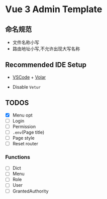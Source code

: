 # Vue 3 Admin Template

## 命名规范

- 文件名称小写
- 路由地址小写,不允许出现大写名称

## Recommended IDE Setup

- [VSCode](https://code.visualstudio.com/) + [Volar](https://marketplace.visualstudio.com/items?itemName=johnsoncodehk.volar)

- Disable `Vetur`

## TODOS

- [X] Menu opt
- [ ] Login
- [ ] Permission
- [ ] `.env`(Page title)
- [ ] Page style
- [ ] Reset router

### Functions

- [ ] Dict
- [ ] Menu
- [ ] Role
- [ ] User
- [ ] GrantedAuthority
